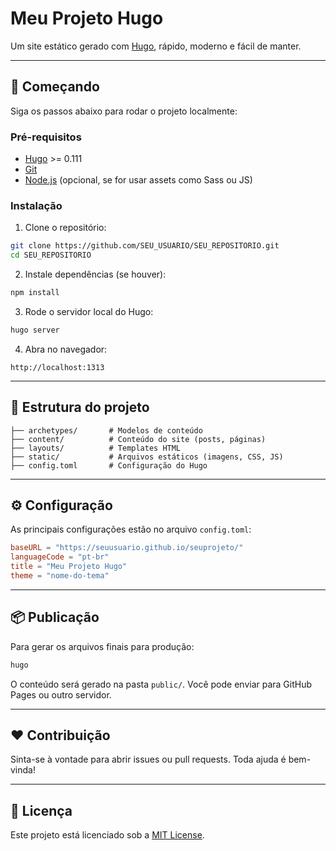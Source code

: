 # Meu Projeto Hugo

Um site estático gerado com [Hugo](https://gohugo.io/), rápido, moderno e fácil de manter.

---

## 🚀 Começando

Siga os passos abaixo para rodar o projeto localmente:

### Pré-requisitos

- [Hugo](https://gohugo.io/getting-started/installing/) >= 0.111
- [Git](https://git-scm.com/)
- [Node.js](https://nodejs.org/) (opcional, se for usar assets como Sass ou JS)

### Instalação

1. Clone o repositório:

```bash
git clone https://github.com/SEU_USUARIO/SEU_REPOSITORIO.git
cd SEU_REPOSITORIO
```

2. Instale dependências (se houver):

```bash
npm install
```

3. Rode o servidor local do Hugo:

```bash
hugo server
```

4. Abra no navegador:

```
http://localhost:1313
```

---

## 📁 Estrutura do projeto

```
├── archetypes/       # Modelos de conteúdo
├── content/          # Conteúdo do site (posts, páginas)
├── layouts/          # Templates HTML
├── static/           # Arquivos estáticos (imagens, CSS, JS)
├── config.toml       # Configuração do Hugo
```

---

## ⚙️ Configuração

As principais configurações estão no arquivo `config.toml`:

```toml
baseURL = "https://seuusuario.github.io/seuprojeto/"
languageCode = "pt-br"
title = "Meu Projeto Hugo"
theme = "nome-do-tema"
```

---

## 📦 Publicação

Para gerar os arquivos finais para produção:

```bash
hugo
```

O conteúdo será gerado na pasta `public/`. Você pode enviar para GitHub Pages ou outro servidor.

---

## ❤️ Contribuição

Sinta-se à vontade para abrir issues ou pull requests. Toda ajuda é bem-vinda!

---

## 📄 Licença

Este projeto está licenciado sob a [MIT License](LICENSE).
